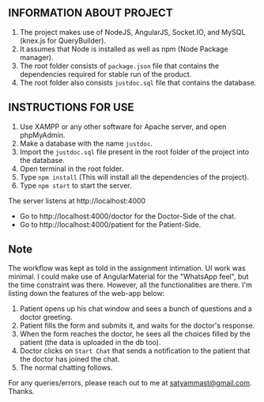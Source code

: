 ## INFORMATION ABOUT PROJECT

1. The project makes use of NodeJS, AngularJS, Socket.IO, and MySQL (knex.js for QueryBuilder).
2. It assumes that Node is installed as well as npm (Node Package manager).
3. The root folder consists of `package.json` file that contains the dependencies required for stable run of the product.
4. The root folder also consists `justdoc.sql` file that contains the database.

## INSTRUCTIONS FOR USE

1. Use XAMPP or any other software for Apache server, and open phpMyAdmin.
2. Make a database with the name `justdoc`.
3. Import the `justdoc.sql` file present in the root folder of the project into the database.
4. Open terminal in the root folder.
5. Type `npm install` (This will install all the dependencies of the project).
6. Type `npm start` to start the server.

The server listens at http://localhost:4000

- Go to http://localhost:4000/doctor for the Doctor-Side of the chat.
- Go to http://localhost:4000/patient for the Patient-Side.

## Note

The workflow was kept as told in the assignment intimation. UI work was minimal. I could make use of AngularMaterial for the "WhatsApp feel", but the time constraint was there. However, all the functionalities are there. I'm listing down the features of the web-app below:

1. Patient opens up his chat window and sees a bunch of questions and a doctor greeting.
2. Patient fills the form and submits it, and waits for the doctor's response.
3. When the form reaches the doctor, he sees all the choices filled by the patient (the data is uploaded in the db too).
4. Doctor clicks on `Start Chat` that sends a notification to the patient that the doctor has joined the chat.
5. The normal chatting follows.

For any queries/errors, please reach out to me at satyammast@gmail.com. Thanks.
